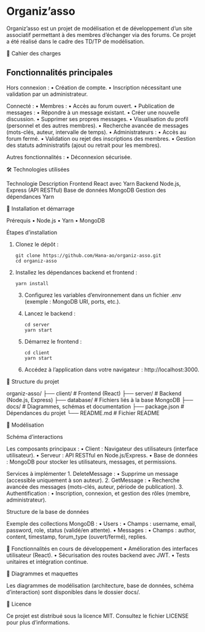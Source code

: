 # Organiz’asso

Organiz’asso est un projet de modélisation et de développement d’un site associatif permettant à des membres d’échanger via des forums. Ce projet a été réalisé dans le cadre des TD/TP de modélisation.

📝 Cahier des charges

## Fonctionnalités principales

Hors connexion :
	•	Création de compte.
	•	Inscription nécessitant une validation par un administrateur.

Connecté :
	•	Membres :
	•	Accès au forum ouvert.
	•	Publication de messages :
	•	Répondre à un message existant.
	•	Créer une nouvelle discussion.
	•	Supprimer ses propres messages.
	•	Visualisation du profil (personnel et des autres membres).
	•	Recherche avancée de messages (mots-clés, auteur, intervalle de temps).
	•	Administrateurs :
	•	Accès au forum fermé.
	•	Validation ou rejet des inscriptions des membres.
	•	Gestion des statuts administratifs (ajout ou retrait pour les membres).

Autres fonctionnalités :
	•	Déconnexion sécurisée.

🛠️ Technologies utilisées

Technologie	Description
Frontend	React avec Yarn
Backend	Node.js, Express (API RESTful)
Base de données	MongoDB
Gestion des dépendances	Yarn

🚀 Installation et démarrage

Prérequis
	•	Node.js
	•	Yarn
	•	MongoDB

Étapes d’installation
1.	Clonez le dépôt :

        git clone https://github.com/Hana-ao/organiz-asso.git
        cd organiz-asso


2.	Installez les dépendances backend et frontend :

        yarn install


	3.	Configurez les variables d’environnement dans un fichier .env (exemple : MongoDB URI, ports, etc.).
	4.	Lancez le backend :

            cd server
            yarn start


	5.	Démarrez le frontend :

            cd client
            yarn start


	6.	Accédez à l’application dans votre navigateur : http://localhost:3000.

📂 Structure du projet

organiz-asso/
├── client/           # Frontend (React)
├── server/           # Backend (Node.js, Express)
├── database/         # Fichiers liés à la base MongoDB
├── docs/             # Diagrammes, schémas et documentation
├── package.json      # Dépendances du projet
└── README.md         # Fichier README

📖 Modélisation

Schéma d’interactions

Les composants principaux :
	•	Client : Navigateur des utilisateurs (interface utilisateur).
	•	Serveur : API RESTful en Node.js/Express.
	•	Base de données : MongoDB pour stocker les utilisateurs, messages, et permissions.

Services à implémenter
	1.	DeleteMessage :
	•	Supprime un message (accessible uniquement à son auteur).
	2.	GetMessage :
	•	Recherche avancée des messages (mots-clés, auteur, période de publication).
	3.	Authentification :
	•	Inscription, connexion, et gestion des rôles (membre, administrateur).

Structure de la base de données

Exemple des collections MongoDB :
	•	Users :
	•	Champs : username, email, password, role, status (validé/en attente).
	•	Messages :
	•	Champs : author, content, timestamp, forum_type (ouvert/fermé), replies.

🌟 Fonctionnalités en cours de développement
	•	Amélioration des interfaces utilisateur (React).
	•	Sécurisation des routes backend avec JWT.
	•	Tests unitaires et intégration continue.

📄 Diagrammes et maquettes

Les diagrammes de modélisation (architecture, base de données, schéma d’interaction) sont disponibles dans le dossier docs/.

📜 Licence

Ce projet est distribué sous la licence MIT. Consultez le fichier LICENSE pour plus d’informations.
